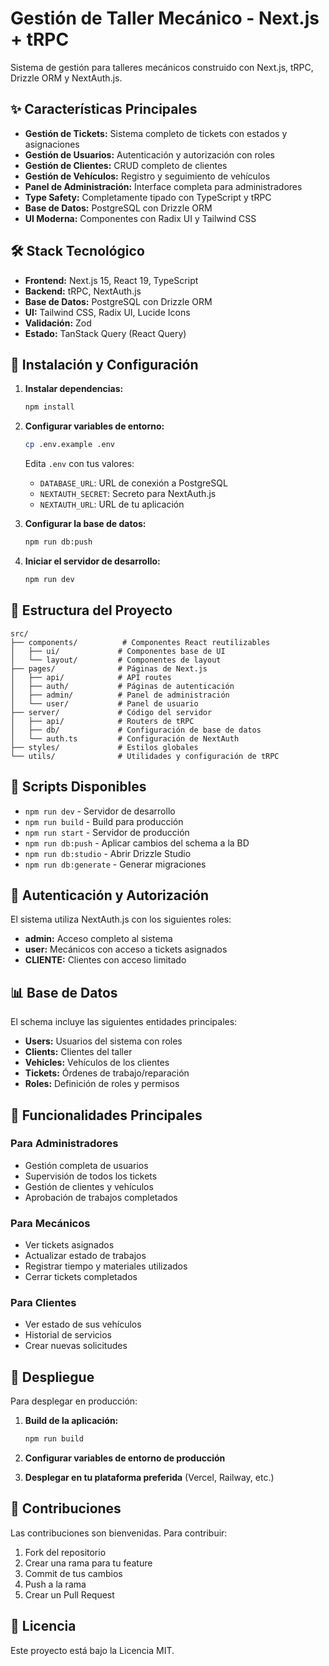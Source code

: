 # Gestión de Taller Mecánico - Next.js + tRPC

Sistema de gestión para talleres mecánicos construido con Next.js, tRPC, Drizzle ORM y NextAuth.js.

## ✨ Características Principales

- **Gestión de Tickets:** Sistema completo de tickets con estados y asignaciones
- **Gestión de Usuarios:** Autenticación y autorización con roles
- **Gestión de Clientes:** CRUD completo de clientes
- **Gestión de Vehículos:** Registro y seguimiento de vehículos
- **Panel de Administración:** Interface completa para administradores
- **Type Safety:** Completamente tipado con TypeScript y tRPC
- **Base de Datos:** PostgreSQL con Drizzle ORM
- **UI Moderna:** Componentes con Radix UI y Tailwind CSS

## 🛠️ Stack Tecnológico

- **Frontend:** Next.js 15, React 19, TypeScript
- **Backend:** tRPC, NextAuth.js
- **Base de Datos:** PostgreSQL con Drizzle ORM
- **UI:** Tailwind CSS, Radix UI, Lucide Icons
- **Validación:** Zod
- **Estado:** TanStack Query (React Query)

## 🚀 Instalación y Configuración

1. **Instalar dependencias:**
   ```bash
   npm install
   ```

2. **Configurar variables de entorno:**
   ```bash
   cp .env.example .env
   ```
   Edita `.env` con tus valores:
   - `DATABASE_URL`: URL de conexión a PostgreSQL
   - `NEXTAUTH_SECRET`: Secreto para NextAuth.js
   - `NEXTAUTH_URL`: URL de tu aplicación

3. **Configurar la base de datos:**
   ```bash
   npm run db:push
   ```

4. **Iniciar el servidor de desarrollo:**
   ```bash
   npm run dev
   ```

## 📁 Estructura del Proyecto

```
src/
├── components/          # Componentes React reutilizables
│   ├── ui/             # Componentes base de UI
│   └── layout/         # Componentes de layout
├── pages/              # Páginas de Next.js
│   ├── api/            # API routes
│   ├── auth/           # Páginas de autenticación
│   ├── admin/          # Panel de administración
│   └── user/           # Panel de usuario
├── server/             # Código del servidor
│   ├── api/            # Routers de tRPC
│   ├── db/             # Configuración de base de datos
│   └── auth.ts         # Configuración de NextAuth
├── styles/             # Estilos globales
└── utils/              # Utilidades y configuración de tRPC
```

## 🔧 Scripts Disponibles

- `npm run dev` - Servidor de desarrollo
- `npm run build` - Build para producción
- `npm run start` - Servidor de producción
- `npm run db:push` - Aplicar cambios del schema a la BD
- `npm run db:studio` - Abrir Drizzle Studio
- `npm run db:generate` - Generar migraciones

## 🔐 Autenticación y Autorización

El sistema utiliza NextAuth.js con los siguientes roles:
- **admin:** Acceso completo al sistema
- **user:** Mecánicos con acceso a tickets asignados
- **CLIENTE:** Clientes con acceso limitado

## 📊 Base de Datos

El schema incluye las siguientes entidades principales:
- **Users:** Usuarios del sistema con roles
- **Clients:** Clientes del taller
- **Vehicles:** Vehículos de los clientes
- **Tickets:** Órdenes de trabajo/reparación
- **Roles:** Definición de roles y permisos

## 🎯 Funcionalidades Principales

### Para Administradores
- Gestión completa de usuarios
- Supervisión de todos los tickets
- Gestión de clientes y vehículos
- Aprobación de trabajos completados

### Para Mecánicos
- Ver tickets asignados
- Actualizar estado de trabajos
- Registrar tiempo y materiales utilizados
- Cerrar tickets completados

### Para Clientes
- Ver estado de sus vehículos
- Historial de servicios
- Crear nuevas solicitudes

## 🚀 Despliegue

Para desplegar en producción:

1. **Build de la aplicación:**
   ```bash
   npm run build
   ```

2. **Configurar variables de entorno de producción**

3. **Desplegar en tu plataforma preferida** (Vercel, Railway, etc.)

## 🤝 Contribuciones

Las contribuciones son bienvenidas. Para contribuir:

1. Fork del repositorio
2. Crear una rama para tu feature
3. Commit de tus cambios
4. Push a la rama
5. Crear un Pull Request

## 📝 Licencia

Este proyecto está bajo la Licencia MIT.